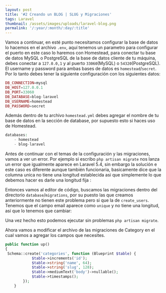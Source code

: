 ```yaml
---
layout: post
title: '#2 Creando un BLOG | SLUG y Migraciones'
tags: Laravel
thumbnail: /assets/images/uploads/laravel-blog.png
permalink: '/:year/:month/:day/:title'
---
```

Vamos a continuar, en esté punto necesitamos configurar la base de datos lo hacemos en el archivo `.env`, aquí tenemos un parametro para configurar el puerto en este caso lo haremos con Homestead, para conectar tu base de datos MySQL o PostgreSQL de la base de datos cliente de tu máquina, debes conectar a `127.0.0,1` y al puerto `33060`(MySQL) o `54320`(PostgreSQL). El username y password para ambas bases de datos es `homestead`/`secret`. Por lo tanto debes tener la siguiente configuración con los siguientes datos:

```php
DB_CONNECTION=mysql
DB_HOST=127.0.0.1
DB_PORT=33060
DB_DATABASE=blog-laravel
DB_USERNAME=homestead
DB_PASSWORD=secret
```

Además dentro de tu archivo `homestead.yml` debes agregar el nombre de tu base de datos en la sección de database, por supuesto esto si haces uso de Homestead.

```php
databases:
    - homestead
    - blog-laravel
```

Antes de continuar con el temas de la configuración y las migraciones, vamos a ver un error. Por ejemplo si escribo `php artisan migrate` nos lanza un error que igualmente aparece en Laravel 5.4, sin embargo la solución e este caso es diferente aunque también funcionaria, basicamente dice que la columna unica no tiene una longitud establecida asi que simplemente lo que debemos hacer es darle una longitud fija :

Entonces vamos al editor de código, buscamos las migraciones dentro del directorio `database`/`migrations`, por su puesto las que creamos anteriormente no tienen este problema pero si que la de `create_users`. Tenemos que el campo email aparece como `unique` y no tiene una longitud, así que lo tenemos que cambiar:

Una vez hecho esto podemos ejecutar sin problemas `php artisan migrate`.

Ahora vamos a modificar el archivo de las migraciones de Category en el cual vamos a agregar los campos que necesites.

```php
public function up()
{
 Schema::create('categories', function (Blueprint $table) {
            $table->increments('id');
            $table->string('name', 64);
            $table->string('slug', 128);
            $table->mediumText('body')->nullable();
            $table->timestamps();
        });
    }
```
